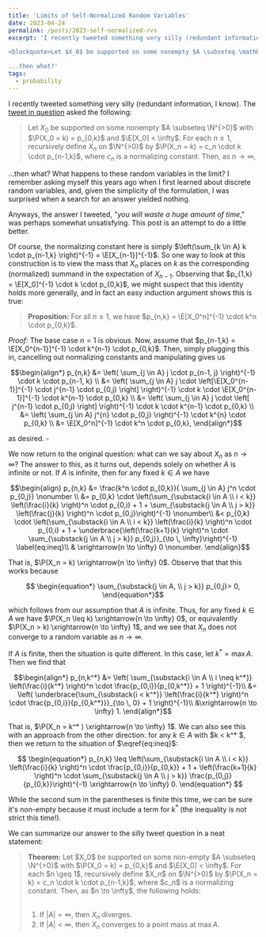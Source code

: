 ```yaml
---
title: 'Limits of Self-Normalized Random Variables'
date: 2023-04-24
permalink: /posts/2023-self-normalized-rvs
excerpt: 'I recently tweeted something very silly (redundant information, I know). The [tweet in question](https://twitter.com/mr_roberts_z/status/1650471367299440641) asked the following:

<blockquote>Let $X_0$ be supported on some nonempty $A \subseteq \mathbb{N}^{>0}$ with $\mathbb{P}(X_0 = k) = p_{0,k}$ and $\mathbb{E}[X_0] < \infty$. For each $n \geq 1$, recursively define $X_n$ on $\mathbb{N}^{>0}$ by $\mathbb{P}(X_n = k) = c_n \cdot k \cdot p_{n-1,k}$, where $c_n$ is a normalizing constant. Then, as $n \to \infty$</blockquote>

...then what?'
tags:
  - probability
---
```

$\newcommand{\N}{\mathbb{N}}$
$\newcommand{\E}{\mathbb{E}}$
$\renewcommand{\P}{\mathbb{P}}$
I recently tweeted something very silly (redundant information, I know). The [tweet in question](https://twitter.com/mr_roberts_z/status/1650471367299440641) asked the following:

> Let $X_0$ be supported on some nonempty $A \subseteq \N^{>0}$ with $\P(X_0 = k) = p_{0,k}$ and $\E[X_0] < \infty$. For each $n \geq 1$, recursively define $X_n$ on $\N^{>0}$ by $\P(X_n = k) = c_n \cdot k \cdot p_{n-1,k}$, where $c_n$ is a normalizing constant. Then, as $n \to \infty$,

...then what? What happens to these random variables in the limit? I remember asking myself this years ago when I first learned about discrete random variables, and, given the simplicity of the formulation, I was surprised when a search for an answer yielded nothing.

Anyways, the answer I tweeted, "<i>you will waste a huge amount of time</i>," was perhaps somewhat unsatisfying. This post is an attempt to do a little better.

Of course, the normalizing constant here is simply $\left(\sum_{k \in A} k \cdot p_{n-1,k} \right)^{-1} = \E[X_{n-1}]^{-1}$. So one way to look at this construction is to view the mass that $X_n$ places on $k$ as the corresponding (normalized) summand in the expectation of $X_{n-1}$. Observing that $p_{1,k} = \E[X_0]^{-1} \cdot k \cdot p_{0,k}$, we might suspect that this identity holds more generally, and in fact an easy induction argument shows this is true:

> <b>Proposition:</b> For all $n \geq 1$, we have $p_{n,k} = \E[X_0^n]^{-1} \cdot k^n \cdot p_{0,k}$.

<i>Proof:</i> The base case $n=1$ is obvious. Now, assume that $p_{n-1,k} = \E[X_0^{n-1}]^{-1} \cdot k^{n-1} \cdot p_{0,k}$. Then, simply plugging this in, cancelling out normalizing constants and manipulating gives us

$$\begin{align*} 
p_{n,k} &= \left( \sum_{j \in A} j \cdot p_{n-1, j} \right)^{-1} \cdot k \cdot p_{n-1, k} \\
&= \left( \sum_{j \in A} j \cdot \left[\E[X_0^{n-1}]^{-1} \cdot j^{n-1} \cdot p_{0,j} \right] \right)^{-1} \cdot k \cdot \E[X_0^{n-1}]^{-1} \cdot k^{n-1} \cdot p_{0,k} \\
&= \left( \sum_{j \in A} j \cdot \left[ j^{n-1} \cdot p_{0,j} \right] \right)^{-1} \cdot k  \cdot k^{n-1} \cdot p_{0,k} \\
&= \left( \sum_{j \in A} j^{n} \cdot p_{0,j} \right)^{-1} \cdot  k^{n} \cdot p_{0,k} \\
&= \E[X_0^n]^{-1} \cdot k^n \cdot p_{0,k},
\end{align*}$$

as desired. $\square$

We now return to the original question: what can we say about $X_n$ as $n \to \infty$? The answer to this, as it turns out, depends solely on whether $A$ is infinite or not. If $A$ is infinite, then for any fixed $k \in A$ we have

$$\begin{align}
p_{n,k} &= \frac{k^n \cdot p_{0,k}}{ \sum_{j \in A} j^n \cdot p_{0,j}} \nonumber \\
&= p_{0,k} \cdot \left(\sum_{\substack{i \in A \\ i < k}} \left(\frac{i}{k} \right)^n \cdot p_{0,i} + 1 +  \sum_{\substack{j \in A \\ j > k}} \left(\frac{j}{k} \right)^n \cdot p_{0,j}\right)^{-1} \nonumber\\
&< p_{0,k} \cdot \left(\sum_{\substack{i \in A \\ i < k}} \left(\frac{i}{k} \right)^n \cdot p_{0,i} + 1 +  \underbrace{\left(\frac{k+1}{k} \right)^n \cdot \sum_{\substack{j \in A \\ j > k}} p_{0,j}}_{\to \, \infty}\right)^{-1} \label{eq:ineq}\\
& \xrightarrow{n \to \infty} 0 \nonumber.
\end{align}$$

That is, $\P(X_n = k) \xrightarrow{n \to \infty} 0$. Observe that that this works because 

$$ \begin{equation*} \sum_{\substack{j \in A, \\ j > k}} p_{0,j}> 0, \end{equation*}$$

which follows from our assumption that $A$ is infinite. Thus, for any fixed $k \in A$ we have $\P(X_n \leq k) \xrightarrow{n \to \infty} 0$, or equivalently $\P(X_n > k) \xrightarrow{n \to \infty} 1$, and we see that $X_n$ does not converge to a random variable as $n \to \infty$. 

If $A$ is finite, then the situation is quite different. In this case, let $k^* = \max A$. Then we find that 

$$\begin{align*}
p_{n,k^*} &=  \left( \sum_{\substack{i \in A \\ i \neq k^*}} \left(\frac{i}{k^*} \right)^n \cdot \frac{p_{0,i}}{p_{0,k^*}} + 1 \right)^{-1}\\
&= \left( \underbrace{\sum_{\substack{i < k^*}} \left(\frac{i}{k^*} \right)^n \cdot \frac{p_{0,i}}{p_{0,k^*}}}_{\to \, 0} + 1 \right)^{-1}\\
&\xrightarrow{n \to \infty} 1.
\end{align*}$$

That is, $\P(X_n = k^* ) \xrightarrow{n \to \infty} 1$. We can also see this with an approach from the other direction: for any $k \in A$ with $k < k^* $, then we return to the situation of $\eqref{eq:ineq}$: 

$$ \begin{equation*} p_{n,k} \leq \left(\sum_{\substack{i \in A \\ i < k}} \left(\frac{i}{k} \right)^n \cdot \frac{p_{0,i}}{p_{0,k}} + 1 +  \left(\frac{k+1}{k} \right)^n \cdot \sum_{\substack{j \in A \\ j > k}} \frac{p_{0,j}}{p_{0,k}}\right)^{-1} \xrightarrow{n \to \infty} 0. \end{equation*} $$

While the second sum in the parentheses is finite this time, we can be sure it's non-empty because it must include a term for $k^*$ (the inequality is not strict this time!).

We can summarize our answer to the silly tweet question in a neat statement:

<blockquote><b>Theorem:</b> Let $X_0$ be supported on some non-empty $A \subseteq \N^{>0}$ with $\P(X_0 = k) = p_{0,k}$ and $\E[X_0] < \infty$. For each $n \geq 1$, recursively define $X_n$ on $\N^{>0}$ by $\P(X_n = k) = c_n \cdot k \cdot p_{n-1,k}$, where $c_n$ is a normalizing constant. Then, as $n \to \infty$, the following holds:<br><br>

1) If $|A| = \infty$, then $X_n$ diverges.<br> 
2) If $|A| < \infty$, then $X_n$ converges to a point mass at $\max A$. </blockquote>